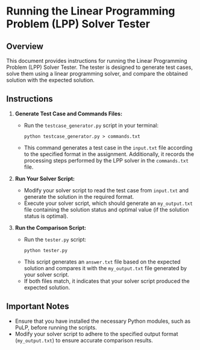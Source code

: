 # Running the Linear Programming Problem (LPP) Solver Tester

## Overview
This document provides instructions for running the Linear Programming Problem (LPP) Solver Tester. The tester is designed to generate test cases, solve them using a linear programming solver, and compare the obtained solution with the expected solution.

## Instructions

1. **Generate Test Case and Commands Files:**
   - Run the `testcase_generator.py` script in your terminal:
     ```
     python testcase_generator.py > commands.txt
     ```
   - This command generates a test case in the `input.txt` file according to the specified format in the assignment. Additionally, it records the processing steps performed by the LPP solver in the `commands.txt` file.

2. **Run Your Solver Script:**
   - Modify your solver script to read the test case from `input.txt` and generate the solution in the required format.
   - Execute your solver script, which should generate an `my_output.txt` file containing the solution status and optimal value (if the solution status is optimal).

3. **Run the Comparison Script:**
   - Run the `tester.py` script:
     ```
     python tester.py
     ```
   - This script generates an `answer.txt` file based on the expected solution and compares it with the `my_output.txt` file generated by your solver script.
   - If both files match, it indicates that your solver script produced the expected solution.

## Important Notes
- Ensure that you have installed the necessary Python modules, such as PuLP, before running the scripts.
- Modify your solver script to adhere to the specified output format (`my_output.txt`) to ensure accurate comparison results.
